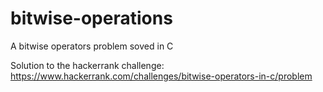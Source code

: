 # bitwise-operations
A bitwise operators problem soved in C

Solution to the hackerrank challenge:
https://www.hackerrank.com/challenges/bitwise-operators-in-c/problem

